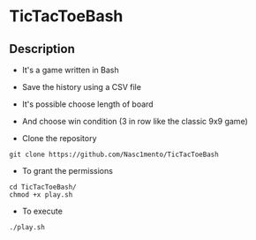 # TicTacToeBash


## Description
- It's a game written in Bash
- Save the history using a CSV file
- It's possible choose length of board
- And choose win condition (3 in row like the classic 9x9 game)



- Clone the repository
```
git clone https://github.com/Nasc1mento/TicTacToeBash
```
- To grant the permissions
```
cd TicTacToeBash/
chmod +x play.sh
```
- To execute
```
./play.sh
```

